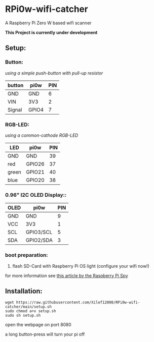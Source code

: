 # RPi0w-wifi-catcher
A Raspberry Pi Zero W based wifi scanner

**This Project is currently under development**
## Setup:
### Button:
*using a simple push-button with pull-up resistor*

| button | pi0w  | PIN |
|--------|-------|-----|
| GND    | GND   | 6   |
| VIN    | 3V3   | 2   |
| Signal | GPIO4 | 7   |

### RGB-LED:
*using a common-cathode RGB-LED*

| LED   | pi0w   | PIN |
|-------|--------|-----|
| GND   | GND    | 39  |
| red   | GPIO26 | 37  |
| green | GPIO21 | 40  |
| blue  | GPIO20 | 38  |

### 0.96" I2C OLED Display::
| OLED | pi0w        | PIN |
|------|-------------|-----|
| GND  | GND         | 9   |
| VCC  | 3V3         | 1   |
| SCL  | GPIO3/SCL   | 5   |
| SDA  | GPIO2/SDA   | 3   |

### boot preparation:
1. flash SD-Card with Raspberry Pi OS light (configure your wifi now!)

for more information see [this article by the Raspberry Pi Spy](https://www.raspberrypi-spy.co.uk/2020/05/adding-ethernet-to-a-pi-zero/)

## Installation:
```
wget https://raw.githubusercontent.com/Xilef12000/RPi0w-wifi-catcher/main/setup.sh
sudo chmod a+x setup.sh
sudo sh setup.sh
```

open the webpage on port 8080

a long button-press will turn your pi off